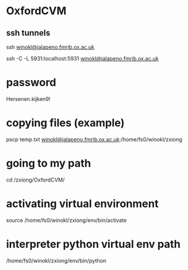 # OxfordCVM

## ssh tunnels
ssh winokl@jalapeno.fmrib.ox.ac.uk

ssh -C -L 5931:localhost:5931 winokl@jalapeno.fmrib.ox.ac.uk

# password
Hersenen.kijken9!

# copying files (example)
pscp temp.txt winokl@jalapeno.fmrib.ox.ac.uk:/home/fs0/winokl/zxiong

# going to my path
cd /zxiong/OxfordCVM/

# activating virtual environment
source /home/fs0/winokl/zxiong/env/bin/activate

# interpreter python virtual env path
/home/fs0/winokl/zxiong/env/bin/python

